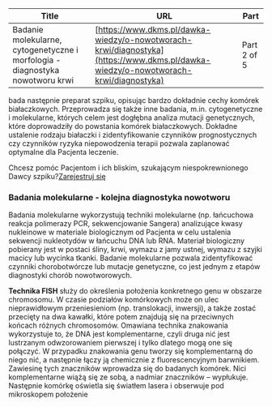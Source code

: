 | **Title**       | **URL**           | **Part**              |
|-----------------|-------------------|-----------------------|
| Badanie molekularne, cytogenetyczne i morfologia - diagnostyka nowotworu krwi         | [https://www.dkms.pl/dawka-wiedzy/o-nowotworach-krwi/diagnostyka](https://www.dkms.pl/dawka-wiedzy/o-nowotworach-krwi/diagnostyka)    | Part 2 of 5          |

 bada następnie preparat szpiku, opisując bardzo dokładnie cechy komórek białaczkowych. Przeprowadza się także inne badania, m.in. cytogenetyczne i molekularne, których celem jest dogłębna analiza mutacji genetycznych, które doprowadziły do powstania komórek białaczkowych. Dokładne ustalenie rodzaju białaczki i zidentyfikowanie czynników prognostycznych czy czynników ryzyka niepowodzenia terapii pozwala zaplanować optymalne dla Pacjenta leczenie.


Chcesz pomóc Pacjentom i ich bliskim, szukającym niespokrewnionego Dawcy szpiku?[Zarejestruj się](/zarejestruj-sie-teraz "Zarejestruj sie teraz")
### Badania molekularne \- kolejna diagnostyka nowotworu


Badania molekularne wykorzystują techniki molekularne (np. łańcuchowa reakcja polimerazy PCR, sekwencjowanie Sangera) analizujące kwasy nukleinowe w materiale biologicznym od Pacjenta w celu ustalenia sekwencji nukleotydów w łańcuchu DNA lub RNA. Materiał biologiczny pobierany jest w postaci śliny, krwi, wymazu z jamy ustnej, wymazu z szyjki macicy lub wycinka tkanki. Badanie molekularne pozwala zidentyfikować czynniki chorobotwórcze lub mutacje genetyczne, co jest jednym z etapów diagnostyki chorób nowotworowych.


**Technika FISH** służy do określenia położenia konkretnego genu w obszarze chromosomu. W czasie podziałów komórkowych może on ulec nieprawidłowym przeniesieniom (np. translokacji, inwersji), a także zostać przecięty na dwa kawałki, które potem znajdują się na przeciwnych końcach różnych chromosomów. Omawiana technika znakowania wykorzystuje to, że DNA jest komplementarne, czyli druga nić jest lustrzanym odwzorowaniem pierwszej i tylko dlatego mogą one się połączyć. W przypadku znakowania genu tworzy się komplementarną do niego nić, a następnie łączy ją chemicznie z fluorescencyjnym barwnikiem. Zawiesinę tych znaczników wprowadza się do badanych komórek. Nici komplementarne wiążą się ze sobą, a nadmiar znaczników – wypłukuje. Następnie komórkę oświetla się światłem lasera i obserwuje pod mikroskopem położenie